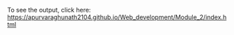 To see the output, click here: https://apurvaraghunath2104.github.io/Web_development/Module_2/index.html
